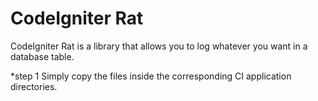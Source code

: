# CodeIgniter Rat

CodeIgniter Rat is a library that allows you to log whatever you want in a database table.

*step 1 Simply copy the files inside the corresponding CI application directories.
